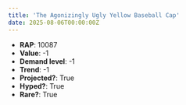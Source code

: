```yaml
---
title: 'The Agonizingly Ugly Yellow Baseball Cap'
date: 2025-08-06T00:00:00Z
---
```

- **RAP**: 10087
- **Value**: -1
- **Demand level**: -1
- **Trend**: -1
- **Projected?**: True
- **Hyped?**: True
- **Rare?**: True
